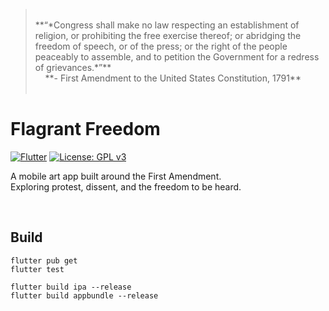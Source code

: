 > <br>
> **“*Congress shall make no law respecting an establishment of religion, or prohibiting the free exercise thereof; or abridging the freedom of speech, or of the press; or the right of the people peaceably to assemble, and to petition the Government for a redress of grievances.*”**
> <br>
> &nbsp;&nbsp;&nbsp;&nbsp;**- First Amendment to the United States Constitution, 1791**
> <br><br>


# Flagrant Freedom

[![Flutter](https://img.shields.io/badge/Flutter-3.x-blue?logo=flutter)](https://flutter.dev)
[![License: GPL v3](https://img.shields.io/badge/License-GPLv3-blue.svg)](LICENSE)

A mobile art app built around the First Amendment.<br>Exploring protest, dissent, and the freedom to be heard.

<br>

## Build

```
flutter pub get
flutter test

flutter build ipa --release
flutter build appbundle --release
```

<br>
